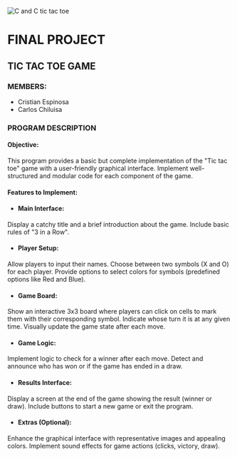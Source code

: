 ![C and C tic tac toe](https://github.com/CriistianEspinosa/FinalProject/assets/169914497/d2c9085b-4f6d-4467-a01c-cd5601b9c8b3)





# FINAL PROJECT
## TIC TAC TOE GAME

### MEMBERS:
* Cristian Espinosa
* Carlos Chiluisa

### PROGRAM DESCRIPTION

#### Objective:
This program provides a basic but complete implementation of the "Tic tac toe" game with a user-friendly graphical interface.
Implement well-structured and modular code for each component of the game.

#### Features to Implement:
* #### Main Interface:

Display a catchy title and a brief introduction about the game.
Include basic rules of "3 in a Row".

* #### Player Setup:
Allow players to input their names.
Choose between two symbols (X and O) for each player.
Provide options to select colors for symbols (predefined options like Red and Blue).

* #### Game Board:
Show an interactive 3x3 board where players can click on cells to mark them with their corresponding symbol.
Indicate whose turn it is at any given time.
Visually update the game state after each move.

* #### Game Logic:
Implement logic to check for a winner after each move.
Detect and announce who has won or if the game has ended in a draw.

* #### Results Interface:
Display a screen at the end of the game showing the result (winner or draw).
Include buttons to start a new game or exit the program.

* #### Extras (Optional):
Enhance the graphical interface with representative images and appealing colors.
Implement sound effects for game actions (clicks, victory, draw).



